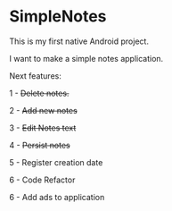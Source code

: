 # SimpleNotes

This is my first native Android project.

I want to make a simple notes application.

Next features:

  1 - ~~Delete notes.~~
	
  2 - ~~Add new notes~~
  
  3 - ~~Edit Notes text~~
	
  4 - ~~Persist notes~~
	
  5 - Register creation date
  
  6 - Code Refactor
	
  6 - Add ads to application
